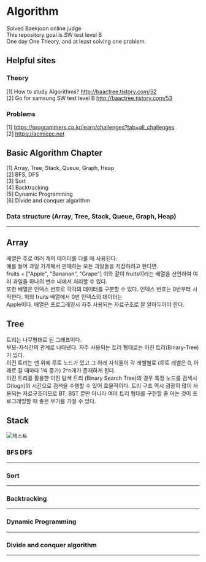 # Algorithm
Solved Baekjoon online judge    
This repository goal is SW test level B    
One day One Theory, and at least solving one problem.

## Helpful sites
### Theory
[1]  How to study Algorithms? http://baactree.tistory.com/52      
[2]  Go for samsung SW test level B http://baactree.tistory.com/53      
      
### Problems    
[1] https://programmers.co.kr/learn/challenges?tab=all_challenges    
[2] https://acmicpc.net    

## Basic Algorithm Chapter

[1] Array, Tree, Stack, Queue, Graph, Heap    
[2] BFS, DFS    
[3] Sort       
[4] Backtracking     
[5] Dynamic Programming     
[6] Divide and conquer algorithm      

### Data structure (Array, Tree, Stack, Queue, Graph, Heap)
---
## Array 
배열은 주로 여러 개의 데이터를 다룰 때 사용된다.    
예를 들어 과일 가게해서 판매하는 모든 과일들을 저장하려고 한다면.    
fruits = ["Apple", "Bananan", "Grape"] 이와 같이 fruits이라는 배열을 선언하여 여러 과일을 하나의 변수 내에서 처리할 수 있다.    
또한 배열은 인덱스 번호로 각각의 데이터를 구분할 수 있다. 인덱스 번호는 0번부터 시작한다. 위의 fruits 배열에서 0번 인덱스의 데이터는    
Apple이다. 배열은 프로그래밍시 자주 사용되는 자료구조로 잘 알아두어야 한다.    

## Tree
트리는 나무형태로 된 그래프이다.    
부모-자식간의 관계로 나타낸다. 자주 사용되는 트리 형태로는 이진 트리(Binary-Tree)가 있다.    
이진 트리는 맨 위에 루트 노드가 있고 그 아래 자식들이 각 레벨별로 (루트 레벨은 0, 아래로 갈 때마다 1씩 증가) 2^n개가 존재하게 된다.    
이진 트리를 활용한 이진 탐색 트리 (Binary Search Tree)의 경우 특정 노드를 검색시 O(logn)의 시간으로 검색을 수행할 수 있어 효율적이다.
트리 구조 역시 굉장히 많이 사용되는 자료구조이므로 BT, BST 뿐만 아니라 여러 트리 형태를 구현할 줄 아는 것이 프로그래밍할 때 좋은 무기를 가질 수 있다.     
## Stack 

![텍스트](https://upload.wikimedia.org/wikipedia/commons/2/29/Data_stack.svg)

### BFS DFS
---
### Sort
---
### Backtracking
---
### Dynamic Programming
---
### Divide and conquer algorithm
---

